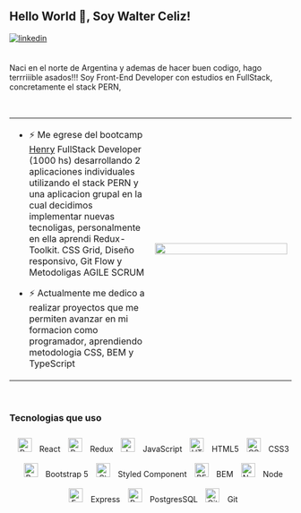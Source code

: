 ## Hello World 👋, Soy Walter Celiz!  
  
<a href="https://linkedin.com/in/walter-celiz" target="_blank">
<img src=https://img.shields.io/badge/linkedin-%231E77B5.svg?&style=for-the-badge&logo=linkedin&logoColor=white alt=linkedin style="margin-bottom: 5px;" />
</a>  
  
<br/> 
<br/>  


Naci en el norte de Argentina y ademas de hacer buen codigo, hago terrriiible asados!!! 
Soy Front-End Developer con estudios en FullStack, concretamente el stack PERN,   
  

<br/>  

<table><tr><td valign="top" width="50%">

- ⚡ Me egrese del bootcamp [Henry](https://www.soyhenry.com/) FullStack Developer (1000 hs) desarrollando 2 aplicaciones  individuales utilizando el stack PERN y una aplicacion grupal en la cual decidimos implementar nuevas tecnoligas, personalmente en ella aprendi Redux-Toolkit. CSS Grid, Diseño responsivo, Git Flow y Metodoligas AGILE SCRUM   
  

- ⚡ Actualmente me dedico a realizar proyectos que me permiten avanzar en mi formacion como programador, aprendiendo metodologia CSS, BEM y TypeScript  


</td><td valign="center" width="50%">

<div align="center">
<img src="https://rishavanand.github.io/static/images/greetings.gif" align="center" style="width: 100%" />
</div>  


</td></tr></table>  

<br/>  



### Tecnologias que uso  
<div align="center">  
 <p align="center"> 
        <a href="https://reactjs.org/" target="_blank"><img style="margin: 10px"
                    src="https://profilinator.rishav.dev/skills-assets/react-original-wordmark.svg" alt="React"
                    height="25" /></a> React   <a href="https://redux.js.org/" target="_blank"><img style="margin: 10px"
                    src="https://profilinator.rishav.dev/skills-assets/redux-original.svg" alt="Redux"
                    height="25" /></a> Redux   <a href="https://www.javascript.com/" target="_blank"><img
                    style="margin: 10px" src="https://profilinator.rishav.dev/skills-assets/javascript-original.svg"
                    alt="JavaScript" height="25" /></a> JavaScript   <a href="https://en.wikipedia.org/wiki/HTML5"
                target="_blank"><img style="margin: 10px"
                    src="https://profilinator.rishav.dev/skills-assets/html5-original-wordmark.svg" alt="HTML5"
                    height="25" /></a> HTML5   <a href="https://www.w3schools.com/css/" target="_blank"><img
                    style="margin: 10px" src="https://profilinator.rishav.dev/skills-assets/css3-original-wordmark.svg"
                    alt="CSS3" height="25" /></a> CSS3   <a href="https://getbootstrap.com/doc/" target="_blank"><img
                    style="margin: 10px" src="https://profilinator.rishav.dev/skills-assets/bootstrap-plain.svg"
                    alt="Bootstrap" height="25" /></a> Bootstrap 5   <a href="https://styled-components.com/"
                target="_blank"><img style="margin: 10px"
                    src="https://profilinator.rishav.dev/skills-assets/styled-components.png" alt="Styled Components"
                    height="25" /></a> Styled Component   <a href="http://getbem.com/" target="_blank"><img
                    style="margin: 10px" src="https://profilinator.rishav.dev/skills-assets/bem.svg" alt="BEM"
                    height="25" /></a> BEM   <a href="https://nodejs.org/" target="_blank"><img style="margin: 10px"
                    src="https://profilinator.rishav.dev/skills-assets/nodejs-original-wordmark.svg" alt="Node.js"
                    height="25" /></a> Node   <a href="https://expressjs.com/" target="_blank"><img style="margin: 10px"
                    src="https://profilinator.rishav.dev/skills-assets/express-original-wordmark.svg" alt="Express.js"
                    height="25" /></a> Express   <a href="https://www.postgresql.org/" target="_blank"><img
                    style="margin: 10px"
                    src="https://profilinator.rishav.dev/skills-assets/postgresql-original-wordmark.svg"
                    alt="PostgreSQL" height="25" /></a> PostgresSQL   <a href="https://github.com/" target="_blank"><img
                    style="margin: 10px" src="https://profilinator.rishav.dev/skills-assets/git-scm-icon.svg" alt="Git"
                    height="25" /></a> Git  
    </p>
</div>  

<br/>  


